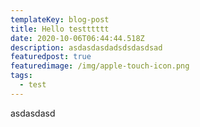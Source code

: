 ```yaml
---
templateKey: blog-post
title: Hello testttttt
date: 2020-10-06T06:44:44.518Z
description: asdasdasdadsdsdasdsad
featuredpost: true
featuredimage: /img/apple-touch-icon.png
tags:
  - test
---
```

asdasdasd